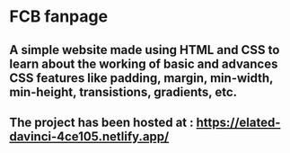 # FCB fanpage

## A simple website made using HTML and CSS to learn about the working of basic and advances CSS features like padding, margin, min-width, min-height, transistions, gradients, etc.

## The project has been hosted at : https://elated-davinci-4ce105.netlify.app/
